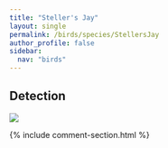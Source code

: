 ```yaml
---
title: "Steller's Jay"
layout: single
permalink: /birds/species/StellersJay
author_profile: false
sidebar:
  nav: "birds"
---
```


<h2>Detection</h2>

<img src="https://beallen.github.io/DevelopmentWebsite/assets/images/birds/StellersJay/det.jpg">

{% include comment-section.html %}
